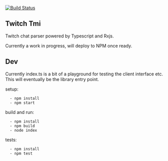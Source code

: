 [![Build Status](https://travis-ci.org/j3ddesign/twitch-tmi.svg?branch=master)](https://travis-ci.org/j3ddesign/twitch-tmi)

Twitch Tmi
--------------------

Twitch chat parser powered by Typescript and Rxjs.

Currently a work in progress, will deploy to NPM once ready.



Dev
--------------
Currently index.ts is a bit of a playground for testing the client interface etc. This will eventually be the library entry point.

setup: 
```
  - npm install
  - npm start
```

build and run:
```
  - npm install
  - npm build
  - node index
```

tests:
```
  - npm install
  - npm test
```
